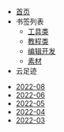 - [首页](README.md)
- 书签列表
  - [工具类](bookmarks/tools.md)
  - [教程类](bookmarks/tutorials.md)
  - [编辑开发](bookmarks/program.md)
  - [素材](bookmarks/material.md)
- 云足迹
<!-- footmarks -->
  * [2022-08](footmarks/2022-08.md)
  * [2022-06](footmarks/2022-06.md)
  * [2022-05](footmarks/2022-05.md)
  * [2022-04](footmarks/2022-04.md)
  * [2022-03](footmarks/2022-03.md)

<!-- footmarks end-->

